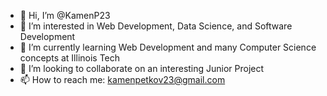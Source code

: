 - 👋 Hi, I’m @KamenP23
- 👀 I’m interested in Web Development, Data Science, and Software Development
- 🌱 I’m currently learning Web Development and many Computer Science concepts at Illinois Tech
- 💞️ I’m looking to collaborate on an interesting Junior Project
- 📫 How to reach me: kamenpetkov23@gmail.com

<!---
KamenP23/KamenP23 is a ✨ special ✨ repository because its `README.md` (this file) appears on your GitHub profile.
You can click the Preview link to take a look at your changes.
--->
